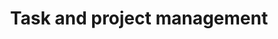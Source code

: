 ---
title: "Task and project management"
permalink: en/code/documentation/user/project-management.html
lang: en
---